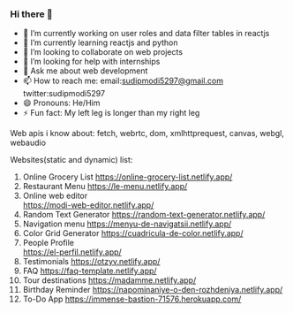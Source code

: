 ### Hi there 👋

- 🔭 I’m currently working on user roles and data filter tables in reactjs
- 🌱 I’m currently learning reactjs and python
- 👯 I’m looking to collaborate on web projects
- 🤔 I’m looking for help with internships
- 💬 Ask me about web development
- 📫 How to reach me: email:sudipmodi5297@gmail.com twitter:sudipmodi5297
- 😄 Pronouns: He/Him
- ⚡ Fun fact: My left leg is longer than my right leg

Web apis i know about:
fetch, webrtc, dom, xmlhttprequest, canvas, webgl, webaudio

Websites(static and dynamic) list:
1. Online Grocery List
   https://online-grocery-list.netlify.app/
2. Restaurant Menu
   https://le-menu.netlify.app/  
3. Online web editor   
   https://modi-web-editor.netlify.app/
4. Random Text Generator
   https://random-text-generator.netlify.app/
5. Navigation menu
   https://menyu-de-navigatsii.netlify.app/
6. Color Grid Generator
   https://cuadricula-de-color.netlify.app/
7. People Profile   
   https://el-perfil.netlify.app/
8. Testimonials
   https://otzyv.netlify.app/
9. FAQ
   https://faq-template.netlify.app/  
10. Tour destinations
    https://madamme.netlify.app/
11. Birthday Reminder
    https://napominaniye-o-den-rozhdeniya.netlify.app/    
12. To-Do App
    https://immense-bastion-71576.herokuapp.com/
